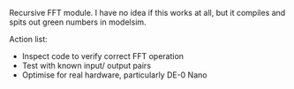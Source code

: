 Recursive FFT module. I have no idea if this works at all, but it compiles and spits out green numbers in modelsim.

Action list:
- Inspect code to verify correct FFT operation
- Test with known input/ output pairs
- Optimise for real hardware, particularly DE-0 Nano
